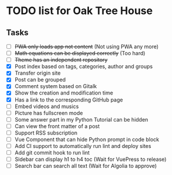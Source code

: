 # TODO list for Oak Tree House

## Tasks

- [ ] <del>PWA only loads app not content</del> (Not using PWA any more)
- [ ] <del>Math equations can be displayed correctly</del> (Too hard)
- [ ] <del>Theme has an independent repository</del>
- [x] Post index based on tags, categories, author and groups
- [x] Transfer origin site
- [x] Post can be grouped
- [x] Comment system based on Gitalk
- [x] Show the creation and modification time
- [x] Has a link to the corresponding GitHub page
- [ ] Embed videos and musics
- [ ] Picture has fullscreen mode
- [ ] Some answer part in my Python Tutorial can be hidden
- [ ] Can view the front matter of a post
- [ ] Support RSS subscription
- [ ] Vue Component that can hide Python prompt in code block
- [ ] Add CI support to automatically run lint and deploy sites
- [ ] Add git commit hook to run lint
- [ ] Sidebar can display h1 to h4 toc (Wait for VuePress to release)
- [ ] Search bar can search all text (Wait for Algolia to approve)
